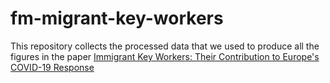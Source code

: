 # fm-migrant-key-workers
This repository collects the processed data that we used to produce all the figures in the paper [Immigrant Key Workers: Their Contribution to Europe's COVID-19 Response](https://papers.ssrn.com/sol3/papers.cfm?abstract_id=3584941)

